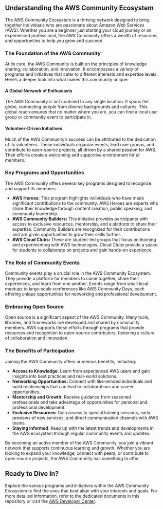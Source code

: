 ## Understanding the AWS Community Ecosystem

The AWS Community Ecosystem is a thriving network designed to bring together individuals who are passionate about Amazon Web Services (AWS). Whether you are a beginner just starting your cloud journey or an experienced professional, the AWS Community offers a wealth of resources and opportunities to help you grow and succeed.

### The Foundation of the AWS Community

At its core, the AWS Community is built on the principles of knowledge sharing, collaboration, and innovation. It encompasses a variety of programs and initiatives that cater to different interests and expertise levels. Here’s a deeper look into what makes this community unique:

#### A Global Network of Enthusiasts

The AWS Community is not confined to any single location. It spans the globe, connecting people from diverse backgrounds and cultures. This global reach ensures that no matter where you are, you can find a local user group or community event to participate in.

#### Volunteer-Driven Initiatives

Much of the AWS Community’s success can be attributed to the dedication of its volunteers. These individuals organize events, lead user groups, and contribute to open-source projects, all driven by a shared passion for AWS. Their efforts create a welcoming and supportive environment for all members.

### Key Programs and Opportunities

The AWS Community offers several key programs designed to recognize and support its members:

- **AWS Heroes:** This program highlights individuals who have made significant contributions to the community. AWS Heroes are experts who share their knowledge through content creation, public speaking, and community leadership.
- **AWS Community Builders:** This initiative provides participants with access to exclusive resources, mentorship, and a platform to share their expertise. Community Builders are recognized for their contributions and are given opportunities to grow their skills further.
- **AWS Cloud Clubs:** These are student-led groups that focus on learning and experimenting with AWS technologies. Cloud Clubs provide a space for students to collaborate on projects and gain hands-on experience.

### The Role of Community Events

Community events play a crucial role in the AWS Community Ecosystem. They provide a platform for members to come together, share their experiences, and learn from one another. Events range from small local meetups to large-scale conferences like AWS Community Days, each offering unique opportunities for networking and professional development.

### Embracing Open Source

Open source is a significant aspect of the AWS Community. Many tools, libraries, and frameworks are developed and shared by community members. AWS supports these efforts through programs that provide resources and recognition to open-source contributors, fostering a culture of collaboration and innovation.

### The Benefits of Participation

Joining the AWS Community offers numerous benefits, including:

- **Access to Knowledge:** Learn from experienced AWS users and gain insights into best practices and real-world solutions.
- **Networking Opportunities:** Connect with like-minded individuals and build relationships that can lead to collaborations and career opportunities.
- **Mentorship and Growth:** Receive guidance from seasoned professionals and take advantage of opportunities for personal and professional development.
- **Exclusive Resources:** Gain access to special training sessions, early previews of new services, and direct communication channels with AWS teams.
- **Staying Informed:** Keep up with the latest trends and developments in the AWS ecosystem through regular community events and updates.

By becoming an active member of the AWS Community, you join a vibrant network that supports continuous learning and growth. Whether you are looking to expand your knowledge, connect with peers, or contribute to open-source projects, the AWS Community has something to offer.

## Ready to Dive In?

Explore the various programs and initiatives within the AWS Community Ecosystem to find the ones that best align with your interests and goals. For more detailed information, refer to the dedicated documents in this repository or visit the [AWS Developer Center](https://aws.amazon.com/developer/).


